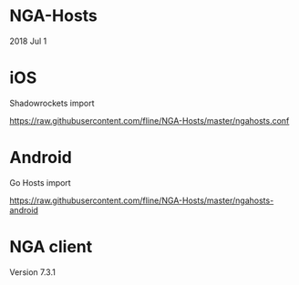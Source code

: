# NGA-Hosts
2018 Jul 1

# iOS
Shadowrockets import

https://raw.githubusercontent.com/fline/NGA-Hosts/master/ngahosts.conf

# Android
Go Hosts import

https://raw.githubusercontent.com/fline/NGA-Hosts/master/ngahosts-android


# NGA client
Version 7.3.1
